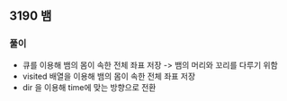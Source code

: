 ## 3190 뱀

### 풀이
- 큐를 이용해 뱀의 몸이 속한 전체 좌표 저장 -> 뱀의 머리와 꼬리를 다루기 위함
- visited 배열을 이용해 뱀의 몸이 속한 전체 좌표 저장
- dir 을 이용해 time에 맞는 방향으로 전환


